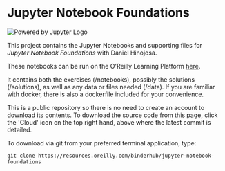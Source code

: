 # Jupyter Notebook Foundations

![Powered by Jupyter Logo](https://cdn.oreillystatic.com/images/icons/powered_by_jupyter.png)

This project contains the Jupyter Notebooks and supporting files for _Jupyter Notebook Foundations_ with Daniel Hinojosa. 

These notebooks can be run on the O'Reilly Learning Platform [here](https://learning.oreilly.com/jupyter-notebooks/~/${NOTEBOOK_FPID}).

It contains both the exercises (/notebooks), possibly the solutions (/solutions), as well as any data or files needed (/data). If you are familiar with docker, there is also a dockerfile included for your convenience. 

This is a public repository so there is no need to create an account to download its contents. To download the source code from this page, click the 'Cloud' icon on the top right hand, above where the latest commit is detailed.

To download via git from your preferred terminal application, type:

```git clone https://resources.oreilly.com/binderhub/jupyter-notebook-foundations```
